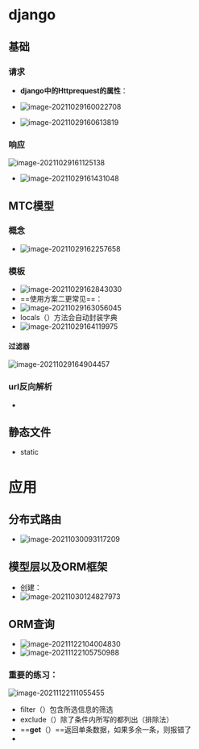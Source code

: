 # django

## 基础

### 请求

- **django中的Httprequest的属性**：
- ![image-20211029160022708](https://i.loli.net/2021/10/29/rVR8jy5PvOHUqGh.png)

- ![image-20211029160613819](https://i.loli.net/2021/10/29/PYilzFT2ZA48s5y.png)

### 响应

![image-20211029161125138](https://i.loli.net/2021/10/29/pCPELS2UkxhQ8oA.png)

- ![image-20211029161431048](https://i.loli.net/2021/10/29/irGHS8241RdDsmn.png)





## MTC模型

### 概念

- ![image-20211029162257658](https://i.loli.net/2021/10/29/OnCWDl7EQ1tILqB.png)

### 模板

- ![image-20211029162843030](https://i.loli.net/2021/10/29/su8SK5bypTr61lH.png)
- ==使用方案二更常见==：
- ![image-20211029163056045](https://i.loli.net/2021/10/29/Jd3RYXgi2MQUNh9.png)
- locals（）方法会自动封装字典
- ![image-20211029164119975](https://i.loli.net/2021/10/29/43MmDlec2Cpgs5G.png)

#### 过滤器

![image-20211029164904457](https://i.loli.net/2021/10/29/BiDqhcsSb5gr1jn.png)

### url反向解析

- 



## 静态文件

- static





# 应用

## 分布式路由

- ![image-20211030093117209](https://i.loli.net/2021/10/30/KRSprhIeEAliQMy.png)



## 模型层以及ORM框架

- 创建：
- ![image-20211030124827973](https://i.loli.net/2021/10/30/2Wnrj5ypH8sqR7c.png)

## ORM查询

- ![image-20211122104004830](https://i.loli.net/2021/11/22/puj1rTIhzAaNMon.png)
- ![image-20211122105750988](https://i.loli.net/2021/11/22/IDngZRixJVeUBCh.png)

### 重要的练习：

![image-20211122111055455](https://i.loli.net/2021/11/22/YoJVhPEzSLq3Ge6.png)

- filter（）包含所选信息的筛选
- exclude（）除了条件内所写的都列出（排除法）
- ==**get**（）==返回单条数据，如果多余一条，则报错了
- 
